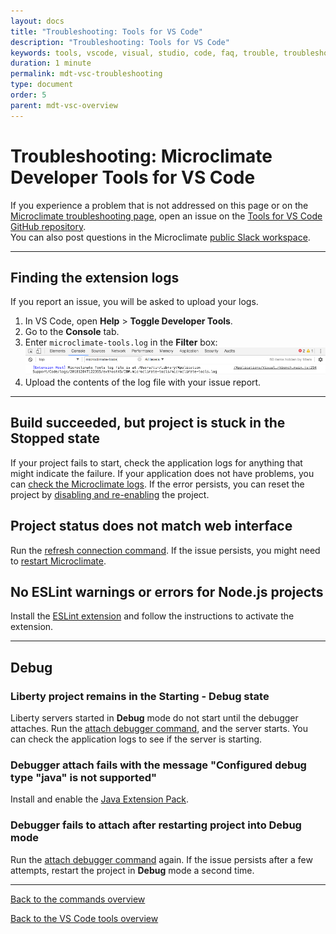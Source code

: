 ```yaml
---
layout: docs
title: "Troubleshooting: Tools for VS Code"
description: "Troubleshooting: Tools for VS Code"
keywords: tools, vscode, visual, studio, code, faq, trouble, troubleshoot, problem, bug
duration: 1 minute
permalink: mdt-vsc-troubleshooting
type: document
order: 5
parent: mdt-vsc-overview
---
```


# Troubleshooting: Microclimate Developer Tools for VS Code

If you experience a problem that is not addressed on this page or on the [Microclimate troubleshooting page](troubleshooting#working-with-microclimate-from-your-editor), open an issue on the [Tools for VS Code GitHub repository](https://github.com/microclimate-dev2ops/microclimate-vscode-tools/issues).
<br>
You can also post questions in the Microclimate [public Slack workspace](https://slack-invite-ibm-cloud-tech.mybluemix.net/).

***

## **Finding the extension logs**

If you report an issue, you will be asked to upload your logs.

1. In VS Code, open **Help** > **Toggle Developer Tools**.
2. Go to the **Console** tab.
3. Enter `microclimate-tools.log` in the **Filter** box:
![Log location](dist/images/mdt-vsc/logs-location.png)
4. Upload the contents of the log file with your issue report.

***

## **Build succeeded, but project is stuck in the Stopped state**
If your project fails to start, check the application logs for anything that might indicate the failure.
If your application does not have problems, you can [check the Microclimate logs](troubleshooting#check-the-logs).
If the error persists, you can reset the project by [disabling and re-enabling](mdt-vsc-commands-project#enable-or-disable-project) the project.

## **Project status does not match web interface**
Run the [refresh connection command](mdt-vsc-commands-connection#refresh-connection). If the issue persists, you might need to [restart Microclimate](clicommands).

## **No ESLint warnings or errors for Node.js projects**
Install the [ESLint extension](https://marketplace.visualstudio.com/items?itemName=dbaeumer.vscode-eslint) and follow the instructions to activate the extension.

***

## **Debug**
### **Liberty project remains in the Starting - Debug state**
Liberty servers started in **Debug** mode do not start until the debugger attaches. Run the [attach debugger command](mdt-vsc-commands-restart-and-debug#attach-debugger), and the server starts. You can check the application logs to see if the server is starting.
### **Debugger attach fails with the message "Configured debug type "java" is not supported"**
Install and enable the [Java Extension Pack](https://marketplace.visualstudio.com/items?itemName=vscjava.vscode-java-pack).
### **Debugger fails to attach after restarting project into Debug mode**
Run the [attach debugger command](mdt-vsc-commands-restart-and-debug#attach-debugger) again. If the issue persists after a few attempts, restart the project in **Debug** mode a second time.

***

[Back to the commands overview](mdt-vsc-commands-overview)

[Back to the VS Code tools overview](mdt-vsc-overview)
